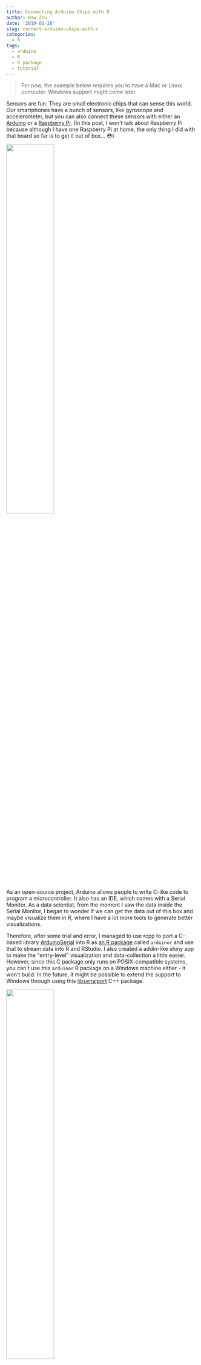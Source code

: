 ```yaml
---
title: Connecting Arduino Chips with R
author: Hao Zhu
date: '2019-01-28'
slug: connect-arduino-chips-with-r
categories:
  - R
tags:
  - arduino
  - R
  - R package
  - tutorial
---
```


> For now, the example below requires you to have a Mac or Linux computer. Windows support might come later.  

Sensors are fun. They are small electronic chips that can sense this world. Our smartphones have a bunch of sensors, like gyroscope and accelerometer, but you can also connect these sensors with either an [Arduino](https://www.arduino.cc/) or a [Raspberry Pi](https://www.raspberrypi.org/). (In this post, I won't talk about Raspberry Pi because although I have one Raspberry Pi at home, the only thing I did with that board so far is to get it out of box... 😳)

<img src="/post/2019-01-28-connect-arduino-chips-with-r_files/arduino_ide_monitor.png" alt="" width="50%"/>

As an open-source project, Arduino allows people to write C-like code to program a microcontroller. It also has an IDE, which comes with a Serial Monitor. As a data scientist, from the moment I saw the data inside the Serial Monitor, I began to wonder if we can get the data out of this box and maybe visualize them in R, where I have a lot more tools to generate better visualizations. 

Therefore, after some trial and error, I managed to use rcpp to port a C-based library [ArduinoSerial](https://github.com/todbot/arduino-serial) into R as [an R package](https://github.com/hebrewseniorlife/arduinor) called `arduinor` and use that to stream data into R and RStudio. I also created a addin-like shiny app to make the "entry-level" visualization and data-collection a little easier. However, since this C package only runs on POSIX-compatible systems, you can't use this `arduinor` R package on a Windows machine either - it won't build. In the future, it might be possible to extend the support to Windows through using this [libserialport](https://sigrok.org/wiki/Libserialport) C++ package. 

<img src="/post/2019-01-28-connect-arduino-chips-with-r_files/ar_plotter.png" alt="" width="50%"/>


## Step 1: Get the Chip to work
Obviously, the first step is to get the chip work at least on its own. Since this is not an Arduino tutorial, I won't spend too much time here. If you are new to Arduino, you will find a lot of good resources on [their website](https://www.arduino.cc/en/Tutorial/HomePage?from=Main.Tutorials) and on github, if you search on Google. Also, the IDE comes with a bunch of examples at `File` -> `Examples`.

So for this tutorial, since the setup for every board and sensor might get a little different, I will only demo a very basic serial connection example, which should work on any Arduino Chips. Basically, it will send time and a random number to the serial port of your computer and there is nothing fancy. After you upload the script to the chip, you should be able to see something similar to Figure 1 in your `Tool` -> `Serial Monitor`.

When you send code to the chip, if you run into errors like "Port is not open", please check out Tools -> Port and select the USB port. For example, on my Mac, the port name is `/dev/cu.SLAB_USBtoUART`. Also, if you are using an third party chip like ESP8266 or ESP32, you will need to [install driver to your arduino IDE](https://learn.sparkfun.com/tutorials/esp8266-thing-hookup-guide/installing-the-esp8266-arduino-addon). 

Arduino Code below. Here we set the ["Baud Rate"](https://en.wikipedia.org/wiki/Baud) to be 9600. This number is important as we will use it later.

```
#include <Wire.h>

int16_t randomNumber;
unsigned long Time;

void setup() {
  // put your setup code here, to run once:
  Serial.begin(9600); // Setup the Baud rate
}

void loop() {
  // put your main code here, to run repeatedly:
  Time = millis();
  randomNumber = random(100);
  
  Serial.print(Time);
  Serial.print(",");
  Serial.println(randomNumber);
  
  delay(100); // 100ms, So the sampling frequency should be 10Hz
}
```

## Step 2: Read data from Serial Port to R

Right now, there seems to be several ways to read in data from serial port. However, based on my personal experience, none of them made me happy with the results. They are either lacking the very important "flushing" feature or just weired (I might explain this in details in the future). Therefore, I wrote my own thing and I think so far it works as I expected. 

So, let's get this package before we start. Again, if you only have a Windows machine, sorry about that. Let's hope my `libserialport` project can go well.

Right now this package is only on github. 
```r
remotes::install_github("hebrewseniorlife/arduinor")
```

Once you get this package installed, we can start to do something fun.

1. First, we setup a connection to the serial port. The two values I put here are the port name and baud rate. The port name can be set and find in the Arduino IDE (bottom-right corner) and the baud rate, as I said above was something you set in your `void setup`.

```r
library(arduinor)
con <- ar_init("/dev/cu.SLAB_USBtoUART", baud = 9600)
```

2. Now, let see if we can read in something. `ar_monitor` is a function that will stream the serial readings into your R console like what you see in the "Serial Monitor" in Arduino IDE (that's where this function name came from). If somehow you can't get any meaningful values, check your `ar_init` commands and make sure the `baud` rate was set correctly (if the port is wrong, you will get notified by the `ar_init` function but you won't get notified if your Baud rate is wrong). 

```r
ar_monitor(con)
> Flushing Port...
> 97922,44
> 98022,55
> 98122,69
> 98223,61
> 98323,38
> 98423,77
> 98523,51
> 98623,20
> 98723,17
> 98823,74
> 98923,12
> 99024,35
> 99124,51
> 99224,4
> 99324,19
```

3. If you want to save the results and analyze them later, use `ar_collect`. By default, it will collect 100 entries but you can change this number by adjusting the `size` option

<img src="/post/2019-01-28-connect-arduino-chips-with-r_files/ar_collect.png" alt="" width="80%"/>

4. Now here comes the fun part. The `ar_plotter` function allows you to visualize the stream of the data. By default, this function will split the string input by comma but you can write you own separtion function. In this example, you can also provide the names for those two columns as "Time", "Random". 

```r
ar_plotter(con, c("Time", "Random"))
```

<img src="/post/2019-01-28-connect-arduino-chips-with-r_files/ar_plotter2.png" alt="" width="100%"/>

With this app, you can choose to start/pause, reset, pick different variables and start to collect data into a file. 

One thing to be noted that, since plotly can only take a maximum of 20~25 Hz (20~25 times per second), I added a 40ms (0.04s) delay to every reading. You can turn of this behavior by setting `reduce_freq` = `FALSE` but you will be at risk of freezing your R session if your sampling frequency is too high. If you really need to collect high frequency sampling data, please use `ar_collect`, which is much simpler to do this job. 


## "But I want your accelerometer example..."

{{< tweet 1088851449096880128 >}}

Previously, in my tweet, I was using a ESP8266 microcontroller unit (MCU) + a MPU9250 9-axis motion sensor. Both are quite common nowadays. I picked ESP8266 because it has a Wifi module. (If I know how 🤔,) I should be able to setup a websocket server and send data to my computer through Wifi but at least for now, I'm still relying on USB serial connection. If you know how to get the Wifi piece work, feel free to DM me on twitter or leave a comment below. MPU9250 is a pretty common kit for motion activity. I remember iPhone 6 was using its prior version MPU6050. 

If you get all the chips on Amazon, the whole cost will be like \$20 for an individual project but if you have a friend in China, you can ask him/her to get them for you on taobao, where it can go really cheap. It will be around or below \$10 in total. 

For the arduino code, I was basically following [this example](https://playground.arduino.cc/Main/MPU-6050) on the official website. The tutorial is for MPU6050 but since MPU9250 is basically a MPU6050 + a magnetometer, if you are not looking for anything like [motion fusion](https://en.wikipedia.org/wiki/Sensor_fusion), they are pretty much the same. 

Once you setup the chip correctly, the rest should be the same. 


